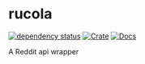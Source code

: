 # rucola
[![dependency status](https://deps.rs/crate/rucola/0.1.1/status.svg)](https://deps.rs/crate/rucola/0.1.1)
[![Crate](https://img.shields.io/crates/v/rucola.svg)](https://crates.io/crates/rucola)
[![Docs](https://docs.rs/rucola/badge.svg)](https://docs.rs/rucola)

A Reddit api wrapper
